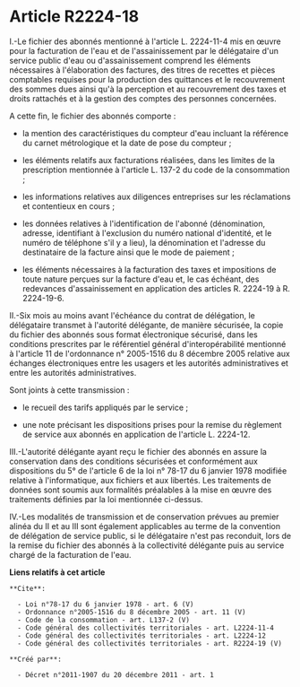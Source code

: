 # Article R2224-18

I.-Le fichier des abonnés mentionné à l'article L. 2224-11-4 mis en œuvre pour la facturation de l'eau et de l'assainissement
par le délégataire d'un service public d'eau ou d'assainissement comprend les éléments nécessaires à l'élaboration des
factures, des titres de recettes et pièces comptables requises pour la production des quittances et le recouvrement des
sommes dues ainsi qu'à la perception et au recouvrement des taxes et droits rattachés et à la gestion des comptes des
personnes concernées. 

A cette fin, le fichier des abonnés comporte :

- la mention des caractéristiques du compteur d'eau incluant la référence du carnet métrologique et la date de pose du
compteur ;

- les éléments relatifs aux facturations réalisées, dans les limites de la prescription mentionnée à l'article L. 137-2 du
code de la consommation ;

- les informations relatives aux diligences entreprises sur les réclamations et contentieux en cours ;

- les données relatives à l'identification de l'abonné (dénomination, adresse, identifiant à l'exclusion du numéro national
d'identité, et le numéro de téléphone s'il y a lieu), la dénomination et l'adresse du destinataire de la facture ainsi que le
mode de paiement ;

- les éléments nécessaires à la facturation des taxes et impositions de toute nature perçues sur la facture d'eau et, le cas
échéant, des redevances d'assainissement en application des articles R. 2224-19 à R. 2224-19-6. 

II.-Six mois au moins avant l'échéance du contrat de délégation, le délégataire transmet à l'autorité délégante, de manière
sécurisée, la copie du fichier des abonnés sous format électronique sécurisé, dans les conditions prescrites par le
référentiel général d'interopérabilité mentionné à l'article 11 de l'ordonnance n° 2005-1516 du 8 décembre 2005 relative aux
échanges électroniques entre les usagers et les autorités administratives et entre les autorités administratives. 

Sont joints à cette transmission :

- le recueil des tarifs appliqués par le service ;

- une note précisant les dispositions prises pour la remise du règlement de service aux abonnés en application de l'article
L. 2224-12. 

III.-L'autorité délégante ayant reçu le fichier des abonnés en assure la conservation dans des conditions sécurisées et
conformément aux dispositions du 5° de l'article 6 de la loi n° 78-17 du 6 janvier 1978 modifiée relative à l'informatique,
aux fichiers et aux libertés. Les traitements de données sont soumis aux formalités préalables à la mise en œuvre des
traitements définies par la loi mentionnée ci-dessus. 

IV.-Les modalités de transmission et de conservation prévues au premier alinéa du II et au III sont également applicables au
terme de la convention de délégation de service public, si le délégataire n'est pas reconduit, lors de la remise du fichier
des abonnés à la collectivité délégante puis au service chargé de la facturation de l'eau.

**Liens relatifs à cet article**

	**Cite**:

	  - Loi n°78-17 du 6 janvier 1978 - art. 6 (V)
	  - Ordonnance n°2005-1516 du 8 décembre 2005 - art. 11 (V)
	  - Code de la consommation - art. L137-2 (V)
	  - Code général des collectivités territoriales - art. L2224-11-4
	  - Code général des collectivités territoriales - art. L2224-12
	  - Code général des collectivités territoriales - art. R2224-19 (V)

	**Créé par**:

	  - Décret n°2011-1907 du 20 décembre 2011 - art. 1
